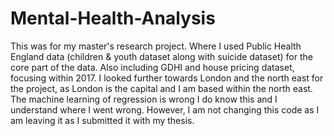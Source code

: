# Mental-Health-Analysis

This was for my master's research project. Where I used Public Health England data (children & youth dataset along with suicide dataset) for the core part of the data.  Also including GDHI and house pricing dataset, focusing within 2017. I looked further towards London and the north east for the project, as London is the capital and I am based within the north east. The machine learning of regression is wrong I do know this and I understand where I went wrong. However, I am not changing this code as I am leaving it as I submitted it with my thesis. 
